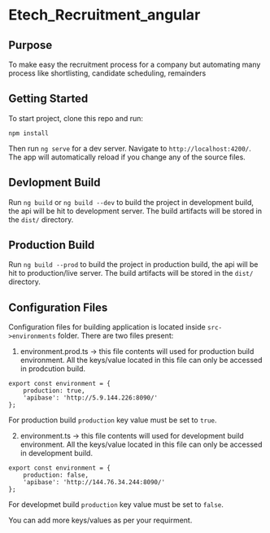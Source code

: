 
# Etech_Recruitment_angular

## Purpose
To make easy the recruitment process for a company but automating many process like shortlisting, candidate scheduling, remainders

## Getting Started

To start project, clone this repo and run:

`npm install`

Then run `ng serve` for a dev server. Navigate to `http://localhost:4200/`. The app will automatically reload if you change any of the source files.

## Devlopment Build

Run `ng build` or `ng build --dev` to build the project in development build, the api will be hit to development server. The build artifacts will be stored in the `dist/` directory.

## Production Build

Run `ng build --prod` to build the project in production build, the api will be hit to production/live server. The build artifacts will be stored in the `dist/` directory.

## Configuration Files

Configuration files for building application is located inside `src->environments` folder. There are two files present:
1. environment.prod.ts -> this file contents will used for production build environment. All the keys/value located in this file can only be accessed in prodcution build.
```
export const environment = {
    production: true,
    'apibase': 'http://5.9.144.226:8090/'
};
```
For production build `production` key value must be set to `true`.

2. environment.ts -> this file contents will used for development build environment. All the keys/value located in this file can only be accessed in development build. 
```
export const environment = {
    production: false,
    'apibase': 'http://144.76.34.244:8090/'
};
```
For developmet build `production` key value must be set to `false`.

You can add more keys/values as per your requirment.
